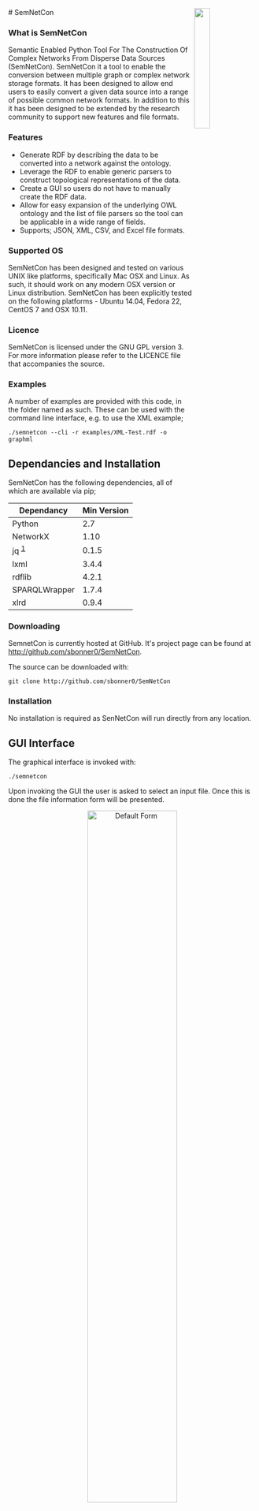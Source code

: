 <img align="right" style="width: 25%" src="http://raw.githubusercontent.com/sbonner0/SemNetCon/master/docs/images/network.png?raw=true">
# SemNetCon

### What is SemNetCon
Semantic Enabled Python Tool For The Construction Of Complex Networks From Disperse Data Sources (SemNetCon).
SemNetCon it a tool to enable the conversion between multiple graph or complex network storage formats. It has been designed to allow end users to easily convert a given data source into a range of possible common network formats. In addition to this it has been designed to be extended by the research community to support new features and file formats.

### Features
* Generate RDF by describing the data to be converted into a network againstthe ontology.* Leverage the RDF to enable generic parsers to construct topological representations of the data.* Create a GUI so users do not have to manually create the RDF data.* Allow for easy expansion of the underlying OWL ontology and the list of fileparsers so the tool can be applicable in a wide range of fields.
* Supports; JSON, XML, CSV, and Excel file formats. 

### Supported OS
SemNetCon has been designed and tested on various UNIX like platforms, specifically Mac OSX and Linux. As such, it should work on any modern OSX version or Linux distribution. SemNetCon has been explicitly tested on the following platforms - Ubuntu 14.04, Fedora 22, CentOS 7 and OSX 10.11.

### Licence

SemNetCon is licensed under the GNU GPL version 3. For more information please refer to the LICENCE file that accompanies the source.

### Examples

A number of examples are provided with this code, in the folder named as such. These can be used with the command line interface, e.g. to use the XML example;

`./semnetcon --cli -r examples/XML-Test.rdf -o graphml`

## Dependancies and Installation
SemNetCon has the following dependencies, all of which are available via pip;

Dependancy  | Min Version
------------- | -------------
Python  | 2.7
NetworkX | 1.10jq <sup id="a1">[1](#f1)</sup>| 0.1.5
lxml | 3.4.4rdflib | 4.2.1SPARQLWrapper | 1.7.4xlrd | 0.9.4

### Downloading
SemnetCon is currently hosted at GitHub. It's project page can be found at <http://github.com/sbonner0/SemNetCon>.

The source can be downloaded with:

`git clone http://github.com/sbonner0/SemNetCon`

### Installation

No installation is required as SenNetCon will run directly from any location.

## GUI Interface
The graphical interface is invoked with:

`./semnetcon`

Upon invoking the GUI the user is asked to select an input file. Once this is done the file information form will be presented.
<p align="center">
<img src="http://raw.githubusercontent.com/sbonner0/SemNetCon/master/docs/images/info_form_default.png?raw=true" alt="Default Form" style="width: 60%;"/>
</p>
File Type and Output Format are simply selected through drop-down options. Other fields are dependent on the input file format being used, these are explained fully below.<sup id="a2">[2](#f2)</sup>

**note** All attributes are specified in the form `name:value` where `name` is a user defined literal string and `value` is defined as a suitable form for the input type. Multiple attributes must be comma separated.

Upon completion of the form the user will be asked if there are further files to process. When information for all files has been completed the user will be given the option to save the RDF description of the data in addition to the production of the output file.

### Node, Edge and Attribute Syntax

#### XML
Values and attributes for XML input files need to be represented as valid XPath queries.

**Example**

Given the XML input;

```xml
<?xml version="1.0" encoding="utf-8"?>
<net>
  <netitem id="file" value="graph1" node="node_0" attribute_1="Attr_1"
  edge_from="Node_1" edge_to="Node_2" att_1="Attr_1" att2="Attr_2"
  />

```

* Node Value would be `/net/netitem/@node`
* Node Attrs would be `/net/netitem/@attribute_1`
* Edge Value From would be `/net/netitem/@edge_to`
* Edge Value To would be `/net/netitem/@edge_from`
* Edge Attrs From would be
```
ATT1:/net/netitem/@att1,ATT2:/net/netitem/@att2
```


Delimiter and Starting Line values are not required for this file type.
#### JSON
Values and attribute values for JSON input files need to be represented as valid JSONPath queries, with any arrays identified with the use of `[]`.

**Example**

Given the JSON input;

```json
{"net": {
  "id": "file",
  "value": "graph1",
  {"node": "Node_0"},
  {"attribute_1": "Attr_1"},
  "info": {
    "netitem": [
      {"edge_from": "Node_1"},
      {"edge_to": "Node_2"},
      {"att_1": "Attr_1"},
      {"att_2": "Attr_2"}
    ]
  }
}}
```
 
* Node Value would be `.net.node`
* Node Attrs would be `.net.attribute_1`
* Edge Value From would be `.net.info.netitem[].edge_from`
* Edge Value To would be `.net.info.netitem[].edge_to`
* Edge Attrs From would be
```
ATT1:.net.info.netitem[].att_1,ATT2:.net.info.netitem[].att_2
```

Delimiter and Starting Line values are not required for this file type.

#### CSV
Values and Attribute values for CSV files need to be the column number where the values can be found.

The Delimiter field can accept any delimiting character. The only currently supported alphabetic escape sequences is `\t` for TAB separated values which must be entered into the form as `t`.

The starting line is used to ignore any comments or headers that may exist at the beginning of the file.

#### Excel
Values and Attributes for CSV files need to be the column number where the values can be found.

The Delimiter value is not required for this file type.

The starting line is used to ignore any comments or headers that may exist at the head of the spreadsheet. 


## CLI Interface
The SemnetCon command line interface is invoked with;

`./semnetcon --cli`

Arguments available are;

```
-h, --help         show this help message and exit
--cli              Use CLI instaed of default GUI: Requires -r and -o
-r RDF, --rdf RDF  The location of the rdf file to be processed.
-o OUT, --out OUT  The file format for the final network object to be saved as.
```

Using SemNetCon in this manner requires that the user already has a pre-generated RDF that describes the data to be processed. Please see the examples folder for samples of valid RDF that can be used for this purpose. The RDF file is specified with the `-r` flag. The `-o` flag specifies the output type required by the user. The available options are described in the table below.

Flag  | File Type
------------- | -------------
gml | GML<sup id="a3">[3](#f3)</sup>
adj | Adjacency List
mladj | Multiline Adjacency List
graphml | GraphML<sup id="a4">[4](#f4)</sup>
pajek | Pajek<sup id="a5">[5](#f5)</sup>

## Developer

### Adding a Custom Parser

In order to add a custom parser the following steps are required.

#### CLI Integration/Requirements

* Define the new parser in `FileParser.py`. The function should be of the form;

    ```python 
    def newParser(decodedInfo, G)
    ```
    Where decodedInfo is a list of network attributes, supplied by Network_Constructor.queryAll, and G is a networkX graph object, within which the network is constructed. This function also needs to return G.
* In `Network_Constructor.queryAll` specify an appropriate RDF query to produce the decodedInfo for the desired file type.
* Add a suitable condition to `Network_Constructor.main` in order to call `queryAll` and the parser for the new file type.


#### GUI Integration/Requirements

* Add the new type option to the drop-down list in `RdfBuildGUI.formbox` using the typeChoices variable.
* Specify any fields that should not be active for the required type using `RdfBuildGUI.typeUpdate`.

<b id="f1">1</b> The jq dependancy is interchangeable with jsonpath rw > 1.4.0. [↩](#a1)

<b id="f2">2</b> It is expected that a single file will contain either node or edge information, not both. However if this is the case the same file can be included twice, once with node information and once with edge information. [↩](#a2)

<b id="f3">3</b> [GML Information](https://www.fim.uni-passau.de/fileadmin/files/lehrstuhl/brandenburg/projekte/gml/gml-technical-report.pdf) [↩](#a3)

<b id="f4">4</b> [GraphML Information](http://graphml.graphdrawing.org/primer/graphml-primer.html) [↩](#a4)

<b id="f5">5</b> [Pajek Information](http://vlado.fmf.uni-lj.si/pub/networks/pajek/doc/pajekman.pdf) [↩](#a5)
